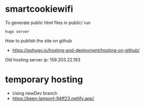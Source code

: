 # smartcookiewifi

To generate public html files in public/ run

    hugo server


How to publish the site on github
- https://gohugo.io/hosting-and-deployment/hosting-on-github/


Old hosting server ip: 159.203.22.193


# temporary hosting

- Using newDev branch
- https://keen-lamport-94ff23.netlify.app/
